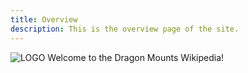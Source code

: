 ```yaml
---
title: Overview
description: This is the overview page of the site.
---
```


![LOGO](https://imgur.com/sisJQu8.png)
Welcome to the Dragon Mounts Wikipedia!
